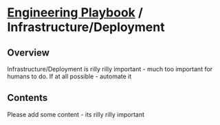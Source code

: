 # [Engineering Playbook](../README.md) / Infrastructure/Deployment

## Overview

Infrastructure/Deployment is rilly rilly important - much too important for humans to do. If at all possible - automate it

## Contents

Please add some content - its rilly rilly important